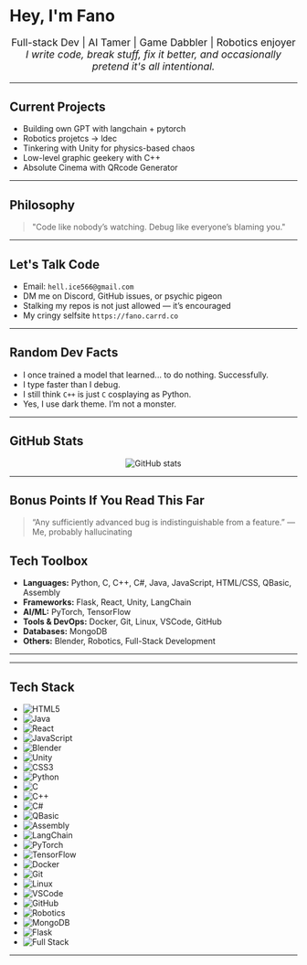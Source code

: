 <!DOCTYPE html>
<html lang="en">
<head>
<meta charset="UTF-8" />
<meta name="viewport" content="width=device-width, initial-scale=1" />

<h1>Hey, I'm Fano </h1>

<p style="text-align:center; font-size:1.1rem;">
  Full-stack Dev | AI Tamer | Game Dabbler | Robotics enjoyer<br />
  <i>I write code, break stuff, fix it better, and occasionally pretend it's all intentional.</i>
</p>

<hr />

<h2>Current Projects</h2>
<ul>
  <li>Building own GPT with langchain + pytorch</li>
  <li>Robotics projetcs -> ldec</li>
  <li>Tinkering with Unity for physics-based chaos</li>
  <li>Low-level graphic geekery with C++</li>
  <li>Absolute Cinema with QRcode Generator</li>
</ul>

<hr />

<h2>Philosophy</h2>
<blockquote>
  "Code like nobody’s watching. Debug like everyone’s blaming you."
</blockquote>

<hr />

<h2>Let's Talk Code</h2>
<ul>
  <li>Email: <code>hell.ice566@gmail.com</code></li>
  <li>DM me on Discord, GitHub issues, or psychic pigeon</li>
  <li>Stalking my repos is not just allowed — it’s encouraged</li>
  <li>My cringy selfsite <code>https://fano.carrd.co</code></li>
</ul>

<hr />

<h2>Random Dev Facts</h2>
<ul>
  <li>I once trained a model that learned... to do nothing. Successfully.</li>
  <li>I type faster than I debug.</li>
  <li>I still think <code>C++</code> is just <code>C</code> cosplaying as Python.</li>
  <li>Yes, I use dark theme. I’m not a monster.</li>
</ul>

<hr />

<h2>GitHub Stats</h2>
<p style="text-align:center;">
  <img src="https://github-readme-stats.vercel.app/api?username=Fano1&show_icons=true&theme=tokyonight" alt="GitHub stats" />
</p>

<hr />

<h2>Bonus Points If You Read This Far</h2>
<blockquote>
  “Any sufficiently advanced bug is indistinguishable from a feature.” — Me, probably hallucinating
</blockquote>

<h2>Tech Toolbox</h2>
<ul>
  <li><b>Languages:</b> Python, C, C++, C#, Java, JavaScript, HTML/CSS, QBasic, Assembly</li>
  <li><b>Frameworks:</b> Flask, React, Unity, LangChain</li>
  <li><b>AI/ML:</b> PyTorch, TensorFlow</li>
  <li><b>Tools & DevOps:</b> Docker, Git, Linux, VSCode, GitHub</li>
  <li><b>Databases:</b> MongoDB</li>
  <li><b>Others:</b> Blender, Robotics, Full-Stack Development</li>
</ul>

<hr />

---
## Tech Stack 

- ![HTML5](https://img.shields.io/badge/HTML5-E34F26?style=for-the-badge&logo=html5&logoColor=white)
- ![Java](https://img.shields.io/badge/Java-007396?style=for-the-badge&logo=java&logoColor=white)
- ![React](https://img.shields.io/badge/React-61DAFB?style=for-the-badge&logo=react&logoColor=black)
- ![JavaScript](https://img.shields.io/badge/JavaScript-F7DF1E?style=for-the-badge&logo=javascript&logoColor=black)
- ![Blender](https://img.shields.io/badge/Blender-F5792A?style=for-the-badge&logo=blender&logoColor=white)
- ![Unity](https://img.shields.io/badge/Unity-000000?style=for-the-badge&logo=unity&logoColor=white)
- ![CSS3](https://img.shields.io/badge/CSS3-1572B6?style=for-the-badge&logo=css3&logoColor=white)
- ![Python](https://img.shields.io/badge/Python-3776AB?style=for-the-badge&logo=python&logoColor=white)
- ![C](https://img.shields.io/badge/C-00599C?style=for-the-badge&logo=c&logoColor=white)
- ![C++](https://img.shields.io/badge/C++-00599C?style=for-the-badge&logo=c%2B%2B&logoColor=white)
- ![C#](https://img.shields.io/badge/C%23-239120?style=for-the-badge&logo=c-sharp&logoColor=white)
- ![QBasic](https://img.shields.io/badge/QBasic-008080?style=for-the-badge&logo=visual-basic&logoColor=white)
- ![Assembly](https://img.shields.io/badge/Assembly-6E4B25?style=for-the-badge&logo=assemblyscript&logoColor=white)
- ![LangChain](https://img.shields.io/badge/LangChain-000000?style=for-the-badge&logo=langchain&logoColor=white)
- ![PyTorch](https://img.shields.io/badge/PyTorch-EE4C2C?style=for-the-badge&logo=pytorch&logoColor=white)
- ![TensorFlow](https://img.shields.io/badge/TensorFlow-FF6F00?style=for-the-badge&logo=tensorflow&logoColor=white)
- ![Docker](https://img.shields.io/badge/Docker-2496ED?style=for-the-badge&logo=docker&logoColor=white)
- ![Git](https://img.shields.io/badge/Git-F05032?style=for-the-badge&logo=git&logoColor=white)
- ![Linux](https://img.shields.io/badge/Linux-FCC624?style=for-the-badge&logo=linux&logoColor=black)
- ![VSCode](https://img.shields.io/badge/VSCode-007ACC?style=for-the-badge&logo=visual-studio-code&logoColor=white)
- ![GitHub](https://img.shields.io/badge/GitHub-181717?style=for-the-badge&logo=github&logoColor=white)
- ![Robotics](https://img.shields.io/badge/Robotics-0078D7?style=for-the-badge&logo=robotframework&logoColor=white)
- ![MongoDB](https://img.shields.io/badge/MongoDB-47A248?style=for-the-badge&logo=mongodb&logoColor=white)
- ![Flask](https://img.shields.io/badge/Flask-000000?style=for-the-badge&logo=flask&logoColor=white)
- ![Full Stack](https://img.shields.io/badge/Full_Stack-333333?style=for-the-badge&logo=stack-overflow&logoColor=white)

---

</body>
</html>
